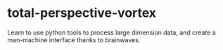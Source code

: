 # total-perspective-vortex
Learn to use python tools to process large dimension data, and create a man-machine interface thanks to brainwaves.
